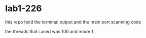 # lab1-226

this repo hold the terminal output and the main port scanning code

the threads that i used was 100 and mode 1


